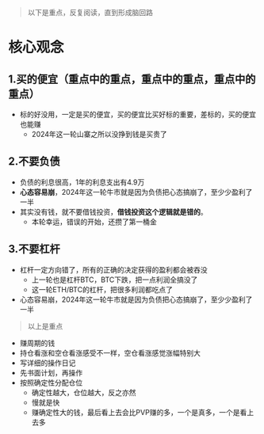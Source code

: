 > 以下是重点，反复阅读，直到形成脑回路
# 核心观念
## 1.买的便宜（重点中的重点，重点中的重点，重点中的重点）
- 标的好没用，一定是买的便宜，买的便宜比买好标的重要，差标的，买的便宜也能赚
  - 2024年这一轮山寨之所以没挣到钱是买贵了

## 2.不要负债
- 负债的利息很高，1年的利息支出有4.9万
- **心态容易崩**，2024年这一轮牛市就是因为负债把心态搞崩了，至少少盈利了一半
- 其实没有钱，就不要借钱投资，**借钱投资这个逻辑就是错的**。
  - 本轮幸运，错误的开始，还攒了第一桶金

## 3.不要杠杆
- 杠杆一定方向错了，所有的正确的决定获得的盈利都会被吞没
  - 上一轮也是杠杆BTC，BTC下跌，把一点利润全搞没了
  - 这一轮ETH/BTC的杠杆，把很多利润都吃点了  
- 心态容易崩，2024年这一轮牛市就是因为负债把心态搞崩了，至少少盈利了一半
> 以上是重点


- 赚周期的钱
- 持仓看涨和空仓看涨感受不一样，空仓看涨感觉涨幅特别大
- 写详细的操作日记
- 先书面计划，再操作
- 按照确定性分配仓位
  - 确定性越大，仓位越大，反之亦然
  - 慢就是快
  - 赚确定性大的钱，最后看上去会比PVP赚的多，一个是真多，一个是看上去多
